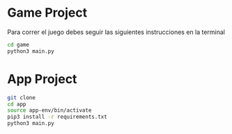 # Game Project

Para correr el juego debes seguir las siguientes instrucciones en la terminal

```sh
cd game
python3 main.py
```

# App Project

```sh
git clone
cd app
source app-env/bin/activate
pip3 install -r requirements.txt
python3 main.py
```